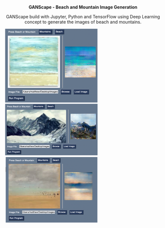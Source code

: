 <p align="center">
  <b>
GANScape - Beach and Mountain Image Generation
  </b>
</p>
<p align="center">
GANScape build with Jupyter, Python and TensorFlow using Deep Learning concept to generate the images of beach and mountains.
</p>
<p align="center">
  <div class="row">
   <img width="300" hight="30" src="https://github.com/matthewbridger/Beach-image-generation/blob/main/Images/beachTest.png" alt="Beach1">
   <img width="300" hight="30" src="https://github.com/matthewbridger/Beach-image-generation/blob/main/Images/Mountain.png" alt="Mountain">
   <img width="300" hight="30" src="https://github.com/matthewbridger/Beach-image-generation/blob/main/Images/Beach2.png" alt="Beach2">
  </div>
</p>



